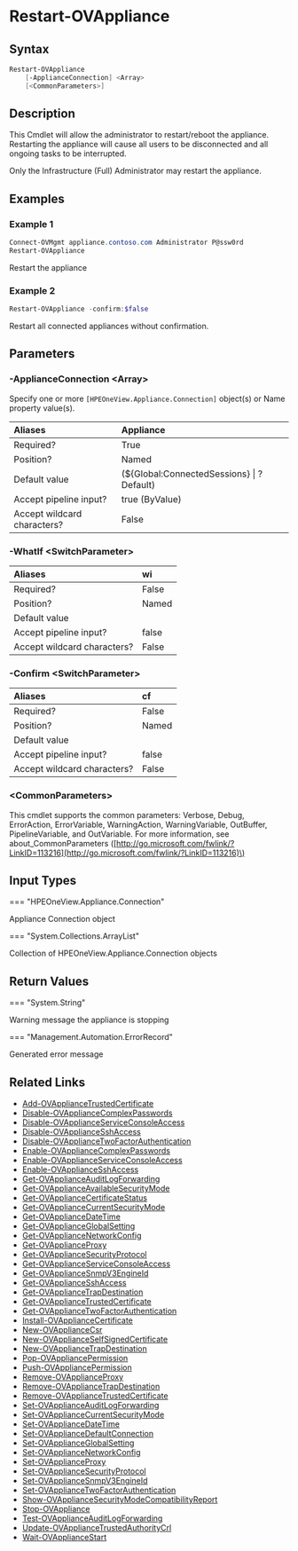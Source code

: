 ﻿---
description: Restart an HPE OneView appliance.
---

# Restart-OVAppliance

## Syntax

```powershell
Restart-OVAppliance
    [-ApplianceConnection] <Array>
    [<CommonParameters>]
```

## Description

This Cmdlet will allow the administrator to restart/reboot the appliance.  Restarting the appliance will cause all users to be disconnected and all ongoing tasks to be interrupted.

Only the Infrastructure (Full) Administrator may restart the appliance.

## Examples

###  Example 1 

```powershell
Connect-OVMgmt appliance.contoso.com Administrator P@ssw0rd
Restart-OVAppliance
```

Restart the appliance

###  Example 2 

```powershell
Restart-OVAppliance -confirm:$false
```

Restart all connected appliances without confirmation.

## Parameters

### -ApplianceConnection &lt;Array&gt;

Specify one or more `[HPEOneView.Appliance.Connection]` object(s) or Name property value(s).

| Aliases | Appliance |
| :--- | :--- |
| Required? | True |
| Position? | Named |
| Default value | (${Global:ConnectedSessions} &vert; ? Default) |
| Accept pipeline input? | true (ByValue) |
| Accept wildcard characters? | False |

### -WhatIf &lt;SwitchParameter&gt;



| Aliases | wi |
| :--- | :--- |
| Required? | False |
| Position? | Named |
| Default value |  |
| Accept pipeline input? | false |
| Accept wildcard characters? | False |

### -Confirm &lt;SwitchParameter&gt;



| Aliases | cf |
| :--- | :--- |
| Required? | False |
| Position? | Named |
| Default value |  |
| Accept pipeline input? | false |
| Accept wildcard characters? | False |

### &lt;CommonParameters&gt;

This cmdlet supports the common parameters: Verbose, Debug, ErrorAction, ErrorVariable, WarningAction, WarningVariable, OutBuffer, PipelineVariable, and OutVariable. For more information, see about\_CommonParameters \([http://go.microsoft.com/fwlink/?LinkID=113216](http://go.microsoft.com/fwlink/?LinkID=113216)\)

## Input Types

=== "HPEOneView.Appliance.Connection"
 
Appliance Connection object
 

=== "System.Collections.ArrayList"
 
Collection of HPEOneView.Appliance.Connection objects
 

## Return Values

=== "System.String"
 
Warning message the appliance is stopping
 

=== "Management.Automation.ErrorRecord"
 
Generated error message
 

## Related Links

* [Add-OVApplianceTrustedCertificate](add-ovappliancetrustedcertificate.md)
* [Disable-OVApplianceComplexPasswords](disable-ovappliancecomplexpasswords.md)
* [Disable-OVApplianceServiceConsoleAccess](disable-ovapplianceserviceconsoleaccess.md)
* [Disable-OVApplianceSshAccess](disable-ovappliancesshaccess.md)
* [Disable-OVApplianceTwoFactorAuthentication](disable-ovappliancetwofactorauthentication.md)
* [Enable-OVApplianceComplexPasswords](enable-ovappliancecomplexpasswords.md)
* [Enable-OVApplianceServiceConsoleAccess](enable-ovapplianceserviceconsoleaccess.md)
* [Enable-OVApplianceSshAccess](enable-ovappliancesshaccess.md)
* [Get-OVApplianceAuditLogForwarding](get-ovapplianceauditlogforwarding.md)
* [Get-OVApplianceAvailableSecurityMode](get-ovapplianceavailablesecuritymode.md)
* [Get-OVApplianceCertificateStatus](get-ovappliancecertificatestatus.md)
* [Get-OVApplianceCurrentSecurityMode](get-ovappliancecurrentsecuritymode.md)
* [Get-OVApplianceDateTime](get-ovappliancedatetime.md)
* [Get-OVApplianceGlobalSetting](get-ovapplianceglobalsetting.md)
* [Get-OVApplianceNetworkConfig](get-ovappliancenetworkconfig.md)
* [Get-OVApplianceProxy](get-ovapplianceproxy.md)
* [Get-OVApplianceSecurityProtocol](get-ovappliancesecurityprotocol.md)
* [Get-OVApplianceServiceConsoleAccess](get-ovapplianceserviceconsoleaccess.md)
* [Get-OVApplianceSnmpV3EngineId](get-ovappliancesnmpv3engineid.md)
* [Get-OVApplianceSshAccess](get-ovappliancesshaccess.md)
* [Get-OVApplianceTrapDestination](get-ovappliancetrapdestination.md)
* [Get-OVApplianceTrustedCertificate](get-ovappliancetrustedcertificate.md)
* [Get-OVApplianceTwoFactorAuthentication](get-ovappliancetwofactorauthentication.md)
* [Install-OVApplianceCertificate](install-ovappliancecertificate.md)
* [New-OVApplianceCsr](new-ovappliancecsr.md)
* [New-OVApplianceSelfSignedCertificate](new-ovapplianceselfsignedcertificate.md)
* [New-OVApplianceTrapDestination](new-ovappliancetrapdestination.md)
* [Pop-OVAppliancePermission](../library/pop-ovappliancepermission.md)
* [Push-OVAppliancePermission](../library/push-ovappliancepermission.md)
* [Remove-OVApplianceProxy](remove-ovapplianceproxy.md)
* [Remove-OVApplianceTrapDestination](remove-ovappliancetrapdestination.md)
* [Remove-OVApplianceTrustedCertificate](remove-ovappliancetrustedcertificate.md)
* [Set-OVApplianceAuditLogForwarding](set-ovapplianceauditlogforwarding.md)
* [Set-OVApplianceCurrentSecurityMode](set-ovappliancecurrentsecuritymode.md)
* [Set-OVApplianceDateTime](set-ovappliancedatetime.md)
* [Set-OVApplianceDefaultConnection](../library/set-ovappliancedefaultconnection.md)
* [Set-OVApplianceGlobalSetting](set-ovapplianceglobalsetting.md)
* [Set-OVApplianceNetworkConfig](set-ovappliancenetworkconfig.md)
* [Set-OVApplianceProxy](set-ovapplianceproxy.md)
* [Set-OVApplianceSecurityProtocol](set-ovappliancesecurityprotocol.md)
* [Set-OVApplianceSnmpV3EngineId](set-ovappliancesnmpv3engineid.md)
* [Set-OVApplianceTwoFactorAuthentication](set-ovappliancetwofactorauthentication.md)
* [Show-OVApplianceSecurityModeCompatibilityReport](show-ovappliancesecuritymodecompatibilityreport.md)
* [Stop-OVAppliance](stop-ovappliance.md)
* [Test-OVApplianceAuditLogForwarding](test-ovapplianceauditlogforwarding.md)
* [Update-OVApplianceTrustedAuthorityCrl](update-ovappliancetrustedauthoritycrl.md)
* [Wait-OVApplianceStart](../library/wait-ovappliancestart.md)
